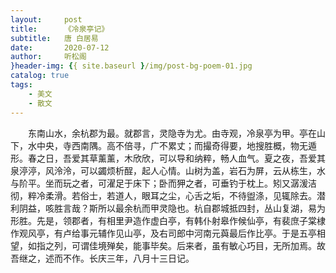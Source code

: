 ```yaml
---
layout:     post
title:      《冷泉亭记》
subtitle:   唐 白居易
date:       2020-07-12
author:     听松阁
}header-img: {{ site.baseurl }/img/post-bg-poem-01.jpg
catalog: true
tags:
    - 美文
    - 散文
---
```


　　东南山水，余杭郡为最。就郡言，灵隐寺为尤。由寺观，冷泉亭为甲。亭在山下，水中央，寺西南隅。高不倍寻，广不累丈；而撮奇得要，地搜胜概，物无遁形。春之日，吾爱其草薰薰，木欣欣，可以导和纳粹，畅人血气。夏之夜，吾爱其泉渟渟，风泠泠，可以蠲烦析酲，起人心情。山树为盖，岩石为屏，云从栋生，水与阶平。坐而玩之者，可濯足于床下；卧而狎之者，可垂钓于枕上。矧又潺湲洁彻，粹冷柔滑。若俗士，若道人，眼耳之尘，心舌之垢，不待盥涤，见辄除去。潜利阴益，咳胜言哉？斯所以最余杭而甲灵隐也。杭自郡城抵四封，丛山复湖，易为形胜。先是，领郡者，有相里尹造作虚白亭，有韩仆射皋作候仙亭，有裴庶子棠棣作观风亭，有卢给事元辅作见山亭，及右司郎中河南元藇最后作比亭。于是五亭相望，如指之列，可谓佳境殚矣，能事毕矣。后来者，虽有敏心巧目，无所加焉。故吾继之，述而不作。长庆三年，八月十三日记。
